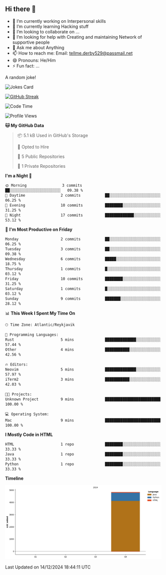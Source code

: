 ## Hi there 👋

- 🔭 I’m currently working on Interpersonal skills
- 🌱 I’m currently learning Hacking stuff
- 👯 I’m looking to collaborate on ...
- 🤔 I’m looking for help with Creating and maintaining Network of supportive people
- 💬 Ask me about Anything
- 📫 How to reach me: Email: tellme.derby529@passmail.net
- 😄 Pronouns: He/Him
- ⚡ Fun fact: ...

<!--Thanks to https://github.com/ABSphreak/readme-jokes-->
A random joke!
<!-- Markdown -->
![Jokes Card](https://readme-jokes.vercel.app/api)

<!--stat, strikes, thanks to https://github.com/denvercoder1/github-readme-streak-stats -->
[![GitHub Streak](https://streak-stats.demolab.com?user=jstWM&theme=yeblu&hide_border=true)](https://git.io/streak-stats)

<!--START_SECTION:waka-->
![Code Time](http://img.shields.io/badge/Code%20Time-3%20mins-blue)

![Profile Views](http://img.shields.io/badge/Profile%20Views-3-blue)

**🐱 My GitHub Data** 

> 📦 5.1 kB Used in GitHub's Storage 
 > 
> 💼 Opted to Hire
 > 
> 📜 5 Public Repositories 
 > 
> 🔑 1 Private Repositories 
 > 
**I'm a Night 🦉** 

```text
🌞 Morning                3 commits           ██░░░░░░░░░░░░░░░░░░░░░░░   09.38 % 
🌆 Daytime                2 commits           ██░░░░░░░░░░░░░░░░░░░░░░░   06.25 % 
🌃 Evening                10 commits          ████████░░░░░░░░░░░░░░░░░   31.25 % 
🌙 Night                  17 commits          █████████████░░░░░░░░░░░░   53.12 % 
```
📅 **I'm Most Productive on Friday** 

```text
Monday                   2 commits           ██░░░░░░░░░░░░░░░░░░░░░░░   06.25 % 
Tuesday                  3 commits           ██░░░░░░░░░░░░░░░░░░░░░░░   09.38 % 
Wednesday                6 commits           █████░░░░░░░░░░░░░░░░░░░░   18.75 % 
Thursday                 1 commits           █░░░░░░░░░░░░░░░░░░░░░░░░   03.12 % 
Friday                   10 commits          ████████░░░░░░░░░░░░░░░░░   31.25 % 
Saturday                 1 commits           █░░░░░░░░░░░░░░░░░░░░░░░░   03.12 % 
Sunday                   9 commits           ███████░░░░░░░░░░░░░░░░░░   28.12 % 
```


📊 **This Week I Spent My Time On** 

```text
🕑︎ Time Zone: Atlantic/Reykjavik

💬 Programming Languages: 
Rust                     5 mins              ██████████████░░░░░░░░░░░   57.44 % 
Other                    4 mins              ███████████░░░░░░░░░░░░░░   42.56 % 

🔥 Editors: 
Neovim                   5 mins              ██████████████░░░░░░░░░░░   57.97 % 
iTerm2                   3 mins              ███████████░░░░░░░░░░░░░░   42.03 % 

🐱‍💻 Projects: 
Unknown Project          9 mins              █████████████████████████   100.00 % 

💻 Operating System: 
Mac                      9 mins              █████████████████████████   100.00 % 
```

**I Mostly Code in HTML** 

```text
HTML                     1 repo              ████████░░░░░░░░░░░░░░░░░   33.33 % 
Java                     1 repo              ████████░░░░░░░░░░░░░░░░░   33.33 % 
Python                   1 repo              ████████░░░░░░░░░░░░░░░░░   33.33 % 
```



**Timeline**

![Lines of Code chart](https://raw.githubusercontent.com/jstMW/jstMW/main/assets/bar_graph.png)


 Last Updated on 14/12/2024 18:44:11 UTC
<!--END_SECTION:waka-->
